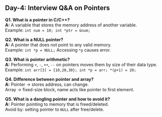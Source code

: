 ## Day-4: Interview Q&A on Pointers

**Q1. What is a pointer in C/C++?**  
**A:** A variable that stores the memory address of another variable.  
Example: `int num = 10; int *ptr = &num;`

**Q2. What is a NULL pointer?**  
**A:** A pointer that does not point to any valid memory.  
Example: `int *p = NULL;` Accessing `*p` causes error.

**Q3. What is pointer arithmetic?**  
**A:** Performing `+`, `-`, `++`, `--` on pointers moves them by size of their data type.  
Example: `int arr[3] = {10,20,30}; int *p = arr; *(p+1) = 20;`

**Q4. Difference between pointer and array?**  
**A:** Pointer → stores address, can change.  
Array → fixed-size block, name acts like pointer to first element.

**Q5. What is a dangling pointer and how to avoid it?**  
**A:** Pointer pointing to memory that is freed/deleted.  
Avoid by: setting pointer to `NULL` after free/delete.
